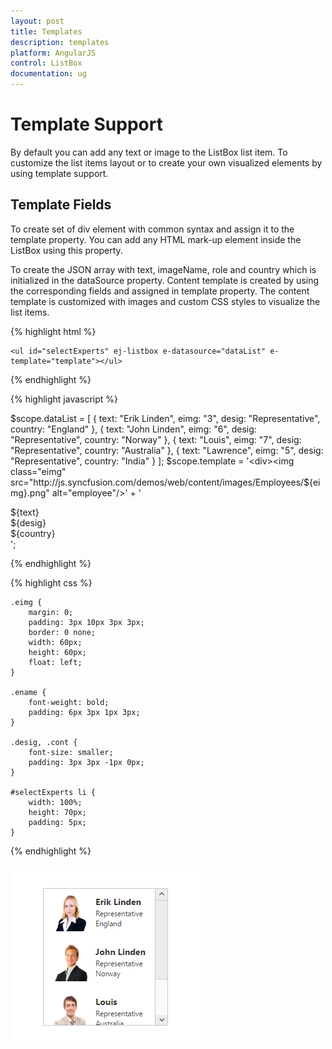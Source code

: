 ```yaml
---
layout: post
title: Templates
description: templates
platform: AngularJS
control: ListBox
documentation: ug
---
```


# Template Support

By default you can add any text or image to the ListBox list item. To customize the list items layout or to create your own visualized elements by using template support.

## Template Fields

To create set of div element with common syntax and assign it to the template property. You can add any HTML mark-up element inside the ListBox using this property.

To create the JSON array with text, imageName, role and country which is initialized in the dataSource property. Content template is created by using the corresponding fields and assigned in template property. The content template is customized with images and custom CSS styles to visualize the list items.

{% highlight html %}

    <ul id="selectExperts" ej-listbox e-datasource="dataList" e-template="template"></ul>
    
{% endhighlight %}

{% highlight javascript %}

   $scope.dataList = [
           { text: "Erik Linden", eimg: "3", desig: "Representative", country: "England" }, { text: "John Linden", eimg: "6", desig: "Representative", country: "Norway" },
           { text: "Louis", eimg: "7", desig: "Representative", country: "Australia" }, { text: "Lawrence", eimg: "5", desig: "Representative", country: "India" }
             ];
   $scope.template = '<div><img class="eimg" src="http://js.syncfusion.com/demos/web/content/images/Employees/${eimg}.png" alt="employee"/>' +
                               '<div class="ename"> ${text} </div><div class="desig"> ${desig} </div><div class="cont"> ${country} </div></div>';

{% endhighlight %}

{% highlight css %}

    .eimg {
        margin: 0;
        padding: 3px 10px 3px 3px;
        border: 0 none;
        width: 60px;
        height: 60px;
        float: left;
    }

    .ename {
        font-weight: bold;
        padding: 6px 3px 1px 3px;
    }

    .desig, .cont {
        font-size: smaller;
        padding: 3px 3px -1px 0px;
    }

    #selectExperts li {
        width: 100%;
        height: 70px;
        padding: 5px;
    }
     
{% endhighlight %}

![](Templates_Images\templates_img1.png)

